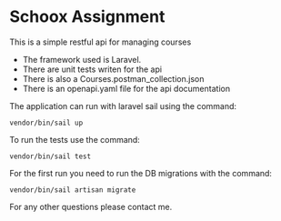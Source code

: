 # Schoox Assignment
This is a simple restful api for managing courses
- The framework used is Laravel.
- There are unit tests writen for the api
- There is also a Courses.postman_collection.json
- There is an openapi.yaml file for the api documentation

The application can run with laravel sail using the command:

```vendor/bin/sail up```

To run the tests use the command:

```vendor/bin/sail test```

For the first run you need to run the DB migrations with the command:

```vendor/bin/sail artisan migrate```

For any other questions please contact me.
 